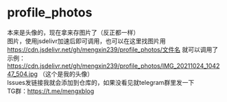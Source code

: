 # profile_photos
本来是头像的，现在拿来存图片了（反正都一样）<br>
图片，使用jsdelivr加速后即可调用，也可以在这里找图片用<br>
https://cdn.jsdelivr.net/gh/mengxin239/profile_photos/文件名 就可以调用了<br>
示例：https://cdn.jsdelivr.net/gh/mengxin239/profile_photos/IMG_20211024_104247_504.jpg （这个是我的头像）<br>
lssues发链接我就会添加到仓库的，如果没看见就telegram群里发一下<br>
TG群：https://t.me/mengxblog
